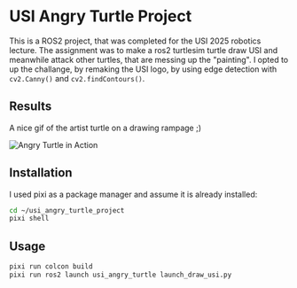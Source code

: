 # USI Angry Turtle Project

This is a ROS2 project, that was completed for the USI 2025 robotics lecture. The assignment was to make a ros2 turtlesim turtle draw USI and meanwhile attack other turtles, that are messing up the "painting". I opted to up the challange, by remaking the USI logo, by using edge detection with `cv2.Canny()` and `cv2.findContours()`.

## Results
A nice gif of the artist turtle on a drawing rampage ;)

![Angry Turtle in Action](media/angry_turtle.gif)

## Installation

I used pixi as a package manager and assume it is already installed:
```bash
cd ~/usi_angry_turtle_project
pixi shell
```



## Usage

```bash
pixi run colcon build  
pixi run ros2 launch usi_angry_turtle launch_draw_usi.py
```
